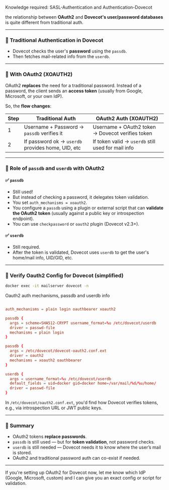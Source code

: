 Knowledge required: SASL-Authentication and Authentication-Dovecot

the relationship between **OAuth2** and **Dovecot's user/password databases** is quite different from traditional auth.

---

### 🔐 Traditional Authentication in Dovecot

- Dovecot checks the user's **password** using the `passdb`.
- Then fetches mail-related info from the `userdb`.

---

### 🧭 With OAuth2 (XOAUTH2)

OAuth2 **replaces** the need for a traditional password. Instead of a password, the client sends an **access token** (usually from Google, Microsoft, or your own IdP).

So, the **flow changes**:

| Step | Traditional Auth | OAuth2 Auth (XOAUTH2) |
|------|------------------|------------------------|
| 1    | Username + Password → `passdb` verifies it | Username + OAuth2 token → Dovecot verifies token |
| 2    | If password ok → `userdb` provides home, UID, etc | If token valid → `userdb` still used for mail info |

---

### 🔄 Role of `passdb` and `userdb` with OAuth2

#### ✅ `passdb`
- Still used!
- But instead of checking a password, it delegates token validation.
- You set `auth_mechanisms = xoauth2`.
- You configure a `passdb` using a plugin or external script that can **validate the OAuth2 token** (usually against a public key or introspection endpoint).
- You can use `checkpassword` or `oauth2` plugin (Dovecot v2.3+).

#### ✅ `userdb`
- Still required.
- After the token is validated, Dovecot uses `userdb` to get the user's home/mail info, UID/GID, etc.

---

### 🔧 Verify Oauth2 Config for Dovecot (simplified)

```bash
docker exec -it mailserver dovecot -n
```

Oauth2 auth mechanisms, passdb and userdb info

```conf

auth_mechanisms = plain login oauthbearer xoauth2

passdb {
  args = scheme=SHA512-CRYPT username_format=%u /etc/dovecot/userdb
  driver = passwd-file
  mechanisms = plain login
}

passdb {
  args = /etc/dovecot/dovecot-oauth2.conf.ext
  driver = oauth2
  mechanisms = xoauth2 oauthbearer
}

userdb {
  args = username_format=%u /etc/dovecot/userdb
  default_fields = uid=docker gid=docker home=/var/mail/%d/%u/home/
  driver = passwd-file
}

```

In `/etc/dovecot/oauth2.conf.ext`, you'd find how Dovecot verifies tokens, e.g., via introspection URL or JWT public keys.

---

### 🔁 Summary

- OAuth2 tokens **replace passwords**.
- `passdb` is still used — but for **token validation**, not password checks.
- `userdb` is still needed — Dovecot needs it to know where the user’s mail is stored.
- OAuth2 and traditional password auth can co-exist if needed.

---

If you're setting up OAuth2 for Dovecot now, let me know which IdP (Google, Microsoft, custom) and I can give you an exact config or script for validation.